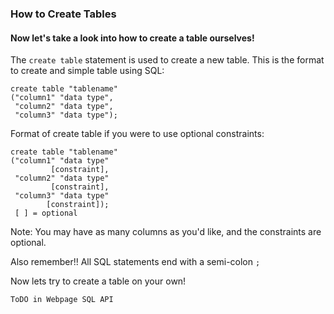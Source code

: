 ### How to Create Tables
#### Now let's take a look into how to create a table ourselves!

The `create table` statement is used to create a new table. This is the format to create and simple table using SQL:

```
create table "tablename"
("column1" "data type",
 "column2" "data type",
 "column3" "data type");
```

Format of create table if you were to use optional constraints:

```
create table "tablename"
("column1" "data type"
         [constraint],
 "column2" "data type"
         [constraint],
 "column3" "data type"
        [constraint]);
 [ ] = optional
 ```

Note: You may have as many columns as you'd like, and the constraints are optional.

Also remember!! All SQL statements end with a semi-colon `;`

Now lets try to create a table on your own!

`ToDO in Webpage SQL API`
